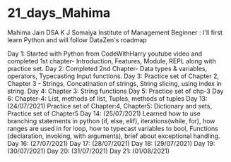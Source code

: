 # 21_days_Mahima
Mahima Jain
DSA
K J Somaiya Institute of Management
Beginner : I'll first learn Python and will follow DataZen's roadmap

Day 1: Started with Python from CodeWithHarry youtube video and completed 1st chapter- Introduction, Features, Module, REPL along with practice set.
Day 2: Completed 2nd Chapter- Data types & variables, operators, Typecasting Input functions.
Day 3: Practice set of Chapter 2, Chapter 3 - Strings, Concatination of strings, String slicing, using index in string.
Day 4: Chapter 3: String functions
Day 5: Practice set of chp-3
Day 6: Chapter-4: List, methods of list, Tuples, methods of tuples
Day 13: (24/07/2021) Practice set of Chapter:4, Chapter5: Dictionary and sets, Practice set of Chapter5
Day 14: (25/07/2021) Learned how to use branching statements in python (if, else, elif), iterations(while, for), how ranges are used in for loop, how to typecast variables to bool, 
Functions (declaration, invoking, with arguments), brief about exceptional handling.
Day 16: (27/07/2021)
Day 17: (28/07/2021)
Day 18: (29/07/2021)
Day 19: (30/07/2021)
Day 20: (31/07/2021)
Day 21: (01/08/2021)
